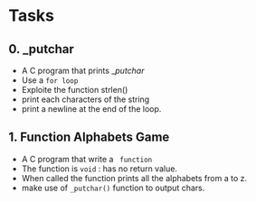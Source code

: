 # Tasks
 ## 0. _putchar
 * A C program that prints __putchar_
 * Use a ``` for loop ```
 * Exploite the function strlen()
 * print each characters of the string
 * print a newline at the end of the loop.

## 1. Function Alphabets Game
* A C program that write a ``` function```
* The function is ``` void ``` : has no return value.
* When called the function prints all the alphabets from a to z.
* make use of  ``` _putchar() ``` function to output chars.